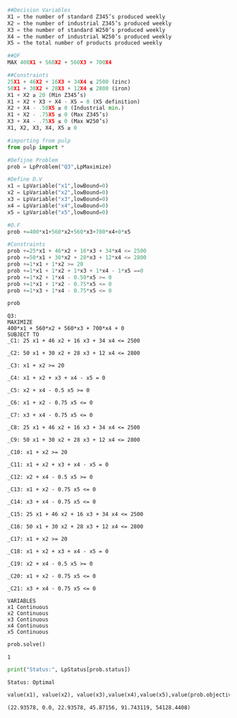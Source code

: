 ```python
##Decision Variables
X1 = the number of standard Z345’s produced weekly 
X2 = the number of industrial Z345’s produced weekly 
X3 = the number of standard W250’s produced weekly 
X4 = the number of industrial W250’s produced weekly 
X5 = the total number of products produced weekly 

##OF
MAX 400X1 + 560X2 + 560X3 + 700X4 

##Constraints 
25X1 + 46X2 + 16X3 + 34X4 ≤ 2500 (zinc) 
50X1 + 30X2 + 28X3 + 12X4 ≤ 2800 (iron) 
X1 + X2 ≥ 20 (Min Z345’s) 
X1 + X2 + X3 + X4 - X5 = 0 (X5 definition)  
X2 + X4 - .50X5 ≥ 0 (Industrial min.)  
X1 + X2 - .75X5 ≤ 0 (Max Z345’s) 
X3 + X4 - .75X5 ≤ 0 (Max W250’s) 
X1, X2, X3, X4, X5 ≥ 0

```


```python
#importing from pulp
from pulp import * 

```


```python
#Defijne Problem
prob = LpProblem("Q3",LpMaximize)

```


```python
#Define D.V
x1 = LpVariable("x1",lowBound=0)
x2 = LpVariable("x2",lowBound=0)
x3 = LpVariable("x3",lowBound=0)
x4 = LpVariable("x4",lowBound=0)
x5 = LpVariable("x5",lowBound=0)
```


```python
#O.F
prob +=400*x1+560*x2+560*x3+700*x4+0*x5
```


```python
#Constraints
prob +=25*x1 + 46*x2 + 16*x3 + 34*x4 <= 2500  
prob +=50*x1 + 30*x2 + 28*x3 + 12*x4 <= 2800  
prob +=1*x1 + 1*x2 >= 20 
prob +=1*x1 + 1*x2 + 1*x3 + 1*x4 - 1*x5 ==0   
prob +=1*x2 + 1*x4 - 0.50*x5 >= 0   
prob +=1*x1 + 1*x2 - 0.75*x5 <= 0 
prob +=1*x3 + 1*x4 - 0.75*x5 <= 0  
```


```python
prob
```




    Q3:
    MAXIMIZE
    400*x1 + 560*x2 + 560*x3 + 700*x4 + 0
    SUBJECT TO
    _C1: 25 x1 + 46 x2 + 16 x3 + 34 x4 <= 2500
    
    _C2: 50 x1 + 30 x2 + 28 x3 + 12 x4 <= 2800
    
    _C3: x1 + x2 >= 20
    
    _C4: x1 + x2 + x3 + x4 - x5 = 0
    
    _C5: x2 + x4 - 0.5 x5 >= 0
    
    _C6: x1 + x2 - 0.75 x5 <= 0
    
    _C7: x3 + x4 - 0.75 x5 <= 0
    
    _C8: 25 x1 + 46 x2 + 16 x3 + 34 x4 <= 2500
    
    _C9: 50 x1 + 30 x2 + 28 x3 + 12 x4 <= 2800
    
    _C10: x1 + x2 >= 20
    
    _C11: x1 + x2 + x3 + x4 - x5 = 0
    
    _C12: x2 + x4 - 0.5 x5 >= 0
    
    _C13: x1 + x2 - 0.75 x5 <= 0
    
    _C14: x3 + x4 - 0.75 x5 <= 0
    
    _C15: 25 x1 + 46 x2 + 16 x3 + 34 x4 <= 2500
    
    _C16: 50 x1 + 30 x2 + 28 x3 + 12 x4 <= 2800
    
    _C17: x1 + x2 >= 20
    
    _C18: x1 + x2 + x3 + x4 - x5 = 0
    
    _C19: x2 + x4 - 0.5 x5 >= 0
    
    _C20: x1 + x2 - 0.75 x5 <= 0
    
    _C21: x3 + x4 - 0.75 x5 <= 0
    
    VARIABLES
    x1 Continuous
    x2 Continuous
    x3 Continuous
    x4 Continuous
    x5 Continuous




```python
prob.solve()
```




    1




```python
print("Status:", LpStatus[prob.status])
```

    Status: Optimal
    


```python
value(x1), value(x2), value(x3),value(x4),value(x5),value(prob.objective)
```




    (22.93578, 0.0, 22.93578, 45.87156, 91.743119, 54128.4408)




```python

```
